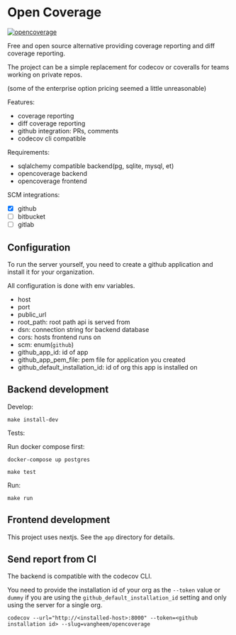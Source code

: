 # Open Coverage

[![opencoverage](https://open-coverage.org/api/vangheem/repos/opencoverage/badge.svg)](https://open-coverage.org/vangheem/repos/opencoverage)

Free and open source alternative providing coverage reporting and diff coverage reporting.

The project can be a simple replacement for codecov or coveralls for teams working
on private repos.

(some of the enterprise option pricing seemed a little unreasonable)

Features:

- coverage reporting
- diff coverage reporting
- github integration: PRs, comments
- codecov cli compatible

Requirements:

- sqlalchemy compatible backend(pg, sqlite, mysql, et)
- opencoverage backend
- opencoverage frontend

SCM integrations:

- [x] github
- [ ] bitbucket
- [ ] gitlab

## Configuration

To run the server yourself, you need to create a github application and install
it for your organization.

All configuration is done with env variables.

- host
- port
- public_url
- root_path: root path api is served from
- dsn: connection string for backend database
- cors: hosts frontend runs on
- scm: enum(`github`)
- github_app_id: id of app
- github_app_pem_file: pem file for application you created
- github_default_installation_id: id of org this app is installed on

## Backend development

Develop:

```
make install-dev
```

Tests:

Run docker compose first:

```
docker-compose up postgres
```

```
make test
```

Run:

```
make run
```

## Frontend development

This project uses nextjs. See the `app` directory for details.

## Send report from CI

The backend is compatible with the codecov CLI.

You need to provide the installation id of your org as the `--token` value
or `dummy` if you are using the `github_default_installation_id` setting
and only using the server for a single org.

```
codecov --url="http://<installed-host>:8000" --token=<github installation id> --slug=vangheem/opencoverage
```
